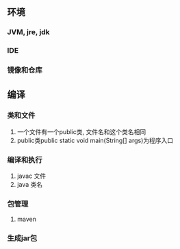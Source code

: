 ## 环境
### JVM, jre, jdk
### IDE
### 镜像和仓库

## 编译
### 类和文件
1. 一个文件有一个public类, 文件名和这个类名相同
2. public类public static void main(String[] args)为程序入口

### 编译和执行
1. javac 文件
2. java 类名

### 包管理
1. maven

### 生成jar包

